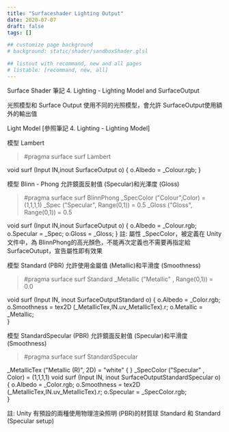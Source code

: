 ```yaml
---
title: "Surfaceshader Lighting Output"
date: 2020-07-07
draft: false
tags: []

## customize page background
# background: static/shader/sandboxShader.glsl

## listout with recommand, new and all pages
# listable: [recommand, new, all]
---
```


<!--more-->

Surface Shader 筆記
4. Lighting - Lighting Model and SurfaceOutput

光照模型和 Surface Output
使用不同的光照模型，會允許 SurfaceOutput使用額外的輸出值

Light Model
[參照筆記 4. Lighting - Lighting Model]


模型 Lambert
> #pragma surface surf Lambert

void surf (Input IN,inout SurfaceOutput o)
{
    o.Albedo = _Colour.rgb;
}


模型 Blinn - Phong
允許鏡面反射值 (Specular)和光澤度 (Gloss)
> #pragma surface surf BlinnPhong
_SpecColor ("Colour",Color) = (1,1,1,1)
_Spec ("Specular", Range(0,1)) = 0.5
_Gloss ("Gloss", Range(0,1)) = 0.5

void surf (Input IN,inout SurfaceOutput o)
{
    o.Albedo = _Colour.rgb;
    o.Specular =  _Spec;
    o.Gloss = _Gloss;
}
註: 屬性 _SpecColor，被定義在 Unity文件中，為 BlinnPhong的高光顏色，不能再次定義也不需要再指定給 SurfaceOutupt，宣告屬性即有效果


模型 Standard (PBR)
允許使用金屬值 (Metallic)和平滑度 (Smoothness)
> #pragma surface surf Standard
_Metallic ("Metallic" , Range(0,1)) = 0.0

void surf (Input IN, inout SurfaceOutputStandard o)
{
    o.Albedo = _Color.rgb;
    o.Smoothness = tex2D (_MetallicTex,IN.uv_MetallicTex).r;
    o.Metallic = _Metallic;                     
}


模型 StandardSpecular (PBR)
允許鏡面反射值 (Specular)和平滑度 (Smoothness)
> #pragma surface surf StandardSpecular

_MetallicTex ("Metallic (R)", 2D) = "white" { }
_SpecColor ("Specular" , Color) = (1,1,1,1)
void surf (Input IN, inout SurfaceOutputStandardSpecular o)
{
    o.Albedo = _Color.rgb;
    o.Smoothness = tex2D (_MetallicTex,IN.uv_MetallicTex).r;
    o.Specular = _SpecColor.rgb;                     
}

註: Unity 有預設的兩種使用物理渲染照明 (PBR)的材質球 Standard 和 Standard (Specular setup)
